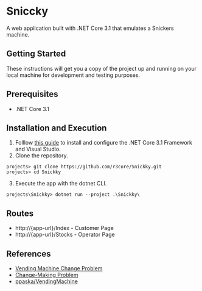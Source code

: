 # Sniccky

A web application built with .NET Core 3.1 that emulates a Snickers machine.

## Getting Started

These instructions will get you a copy of the project up and running on your local machine for development and testing purposes.

## Prerequisites

* .NET Core 3.1

## Installation and Execution

1. Folllow [this guide](https://docs.microsoft.com/en-us/visualstudio/install/install-visual-studio) to install and configure the .NET Core 3.1 Framework and Visual Studio.
2. Clone the repository.

```
projects> git clone https://github.com/r3core/Snickky.git
projects> cd Snickky
```

3. Execute the app with the dotnet CLI.

```
projects\Snickky> dotnet run --project .\Snickky\
```

## Routes

- http://{app-url}/Index - Customer Page
- http://{app-url}/Stocks - Operator Page

## References

- [Vending Machine Change Problem](https://putridparrot.com/blog/the-vending-machine-change-problem/)
- [Change-Making Problem](https://en.wikipedia.org/wiki/Change-making_problem)
- [ppaska/VendingMachine](https://github.com/ppaska/VendingMachine)
